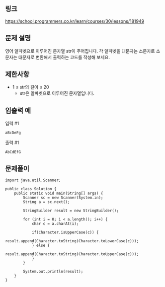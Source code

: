 ## 링크
https://school.programmers.co.kr/learn/courses/30/lessons/181949

## 문제 설명
영어 알파벳으로 이루어진 문자열 str이 주어집니다. 
각 알파벳을 대문자는 소문자로 소문자는 대문자로 변환해서 출력하는 코드를 작성해 보세요.

## 제한사항
- 1 ≤ str의 길이 ≤ 20
  - str은 알파벳으로 이루어진 문자열입니다.

## 입출력 예
입력 #1
```text
aBcDeFg
```

출력 #1
```text
AbCdEfG
```

## 문제풀이
```text
import java.util.Scanner;

public class Solution {
    public static void main(String[] args) {
        Scanner sc = new Scanner(System.in);
        String a = sc.next();
        
        StringBuilder result = new StringBuilder();
        
        for (int i = 0; i < a.length(); i++) {
            char c = a.charAt(i);
            
            if(Character.isUpperCase(c)) {
                result.append(Character.toString(Character.toLowerCase(c)));
            } else {
                result.append(Character.toString(Character.toUpperCase(c)));
            }
        }
        
        System.out.println(result);
    }
}
```